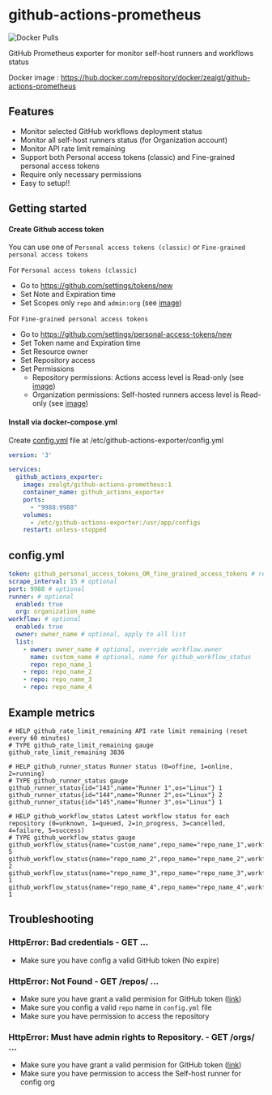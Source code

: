 # github-actions-prometheus

![Docker Pulls](https://img.shields.io/docker/pulls/zealgt/github-actions-prometheus)

GitHub Prometheus exporter for monitor self-host runners and workflows status

Docker image : https://hub.docker.com/repository/docker/zealgt/github-actions-prometheus

## Features

- Monitor selected GitHub workflows deployment status
- Monitor all self-host runners status (for Organization account)
- Monitor API rate limit remaining
- Support both Personal access tokens (classic) and Fine-grained personal access tokens
- Require only necessary permissions
- Easy to setup!!

## Getting started

#### Create Github access token

You can use one of `Personal access tokens (classic)` or `Fine-grained personal access tokens`

For `Personal access tokens (classic)`

- Go to https://github.com/settings/tokens/new
- Set Note and Expiration time
- Set Scopes only `repo` and `admin:org` (see [image](https://github.com/zealgt/github-actions-prometheus/blob/main/doc/images/permission1.png))

For `Fine-grained personal access tokens`

- Go to https://github.com/settings/personal-access-tokens/new
- Set Token name and Expiration time
- Set Resource owner
- Set Repository access
- Set Permissions
  - Repository permissions: Actions access level is Read-only (see [image](https://github.com/zealgt/github-actions-prometheus/blob/main/doc/images/permission2.png))
  - Organization permissions: Self-hosted runners access level is Read-only (see [image](https://github.com/zealgt/github-actions-prometheus/blob/main/doc/images/permission3.png))

#### Install via docker-compose.yml

Create [config.yml](https://github.com/zealgt/github-actions-prometheus/blob/main/configs/config.example.yml) file at /etc/github-actions-exporter/config.yml

```YAML
version: '3'

services:
  github_actions_exporter:
    image: zealgt/github-actions-prometheus:1
    container_name: github_actions_exporter
    ports:
      - "9988:9988"
    volumes:
      - /etc/github-actions-exporter:/usr/app/configs
    restart: unless-stopped
```

## config.yml

```YAML
token: github_personal_access_tokens_OR_fine_grained_access_tokens # require
scrape_interval: 15 # optional
port: 9988 # optional
runner: # optional
  enabled: true
  org: organization_name
workflow: # optional
  enabled: true
  owner: owner_name # optional, apply to all list
  list:
    - owner: owner_name # optional, override workflow.owner
      name: custom_name # optional, name for github_workflow_status
      repo: repo_name_1
    - repo: repo_name_2
    - repo: repo_name_3
    - repo: repo_name_4
```

## Example metrics

```
# HELP github_rate_limit_remaining API rate limit remaining (reset every 60 minutes)
# TYPE github_rate_limit_remaining gauge
github_rate_limit_remaining 3836

# HELP github_runner_status Runner status (0=offine, 1=online, 2=running)
# TYPE github_runner_status gauge
github_runner_status{id="143",name="Runner 1",os="Linux"} 1
github_runner_status{id="144",name="Runner 2",os="Linux"} 2
github_runner_status{id="145",name="Runner 3",os="Linux"} 1

# HELP github_workflow_status Latest workflow status for each repository (0=unknown, 1=queued, 2=in_progress, 3=cancelled, 4=failure, 5=success)
# TYPE github_workflow_status gauge
github_workflow_status{name="custom_name",repo_name="repo_name_1",workflow_name="Development"} 5
github_workflow_status{name="repo_name_2",repo_name="repo_name_2",workflow_name="Development"} 2
github_workflow_status{name="repo_name_3",repo_name="repo_name_3",workflow_name="Production"} 1
github_workflow_status{name="repo_name_4",repo_name="repo_name_4",workflow_name="Production"} 1
```

## Troubleshooting

### HttpError: Bad credentials - GET ...

- Make sure you have config a valid GitHub token (No expire)

### HttpError: Not Found - GET /repos/ ...

- Make sure you have grant a valid permision for GitHub token ([link](#create-github-access-token))
- Make sure you config a valid `repo` name in `config.yml` file
- Make sure you have permission to access the repository

### HttpError: Must have admin rights to Repository. - GET /orgs/ ...

- Make sure you have grant a valid permision for GitHub token ([link](#create-github-access-token))
- Make sure you have permission to access the Self-host runner for config org
